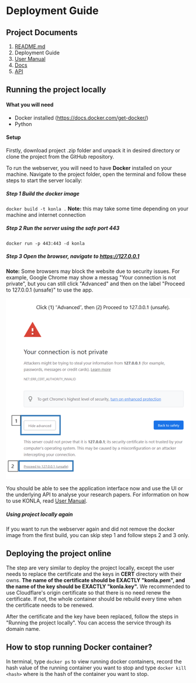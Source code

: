 # Deployment Guide

## Project Documents
1. [README.md](../readme.md)
2. Deployment Guide
3. [User Manual](UserManual.md)
4. [Docs](KONLA_Documentation.pdf)
5. [API](Endpoint.md)

## Running the project locally

#### What you will need
* Docker installed (https://docs.docker.com/get-docker/)
* Python

#### Setup
Firstly, download project .zip folder and unpack it in desired directory or clone the project from the GitHub repository.

To run the webserver, you will need to have **Docker** installed on your machine. Navigate to the project folder, open the terminal and follow these steps to start the server locally:
##### Step 1 Build the docker image
`docker build -t konla .`
**Note:** this may take some time depending on your machine and internet connection
##### Step 2 Run the server using the safe port 443
`docker run -p 443:443 -d konla`
##### Step 3 Open the browser, navigate to https://127.0.0.1

**Note:** Some browsers may block the website due to security issues. For example, Google Chrome may show a messag "Your connection is not private", but you can still click "Advanced" and then on the label "Proceed to 127.0.0.1 (unsafe)" to use the app.

![Overcoming browser block](images/browser.png)

You should be able to see the application interface now and use the UI or the underlying API to analyse your research papers. For information on how to use KONLA, read [User Manual](UserManual.md).

##### Using project locally again
If you want to run the webserver again and did not remove the docker image from the first build, you can skip step 1 and follow steps 2 and 3 only.

## Deploying the project online
The step are very similar to deploy the project locally, except the user needs to replace the certificate and the keys in **CERT** directory with their owns. **The name of the certificate should be EXACTLY "konla.pem", and the name of the key should be EXACTLY "konla.key".** We recommended to use Cloudflare's origin certificate so that there is no need renew the certificate. If not, the whole container should be rebuild every time when the certificate needs to be renewed.

After the certificate and the key have been replaced, follow the steps in "Running the project locally". You can access the service through its domain name.

## How to stop running Docker container?
In terminal, type `docker ps` to view running docker containers, record the hash value of the running container you want to stop and type `docker kill <hash>` where <hash> is the hash of the container you want to stop. 